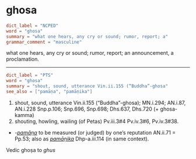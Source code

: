 # ghosa

``` toml
dict_label = "NCPED"
word = "ghosa"
summary = "what one hears, any cry or sound; rumor, report; a"
grammar_comment = "masculine"
```

what one hears, any cry or sound; rumor, report; an announcement, a proclamation.

--------------------

``` toml
dict_label = "PTS"
word = "ghosa"
summary = "shout, sound, utterance Vin.ii.155 (“Buddha”-ghosa"
see_also = ["pamāṇa", "pamāṇika"]
```

1. shout, sound, utterance Vin.ii.155 (“Buddha”\-ghosa); MN.i.294; AN.i.87, AN.i.228 Snp.p.106; Snp.696, Snp.698; Dhs.637, Dhs.720 (\+ ghosa\-kamma)
2. shouting, howling, wailing (of Petas) Pv.iii.3#4 Pv.iv.3#6, Pv.iv.3#38.

* *\-[pamāṇa](pamāṇa.md)* to be measured (or judged) by one’s reputation AN.ii.71 = Pp.53; also as *[pamāṇika](pamāṇika.md)* Dhp\-a.iii.114 (in same context).

Vedic ghoṣa to *ghus*

